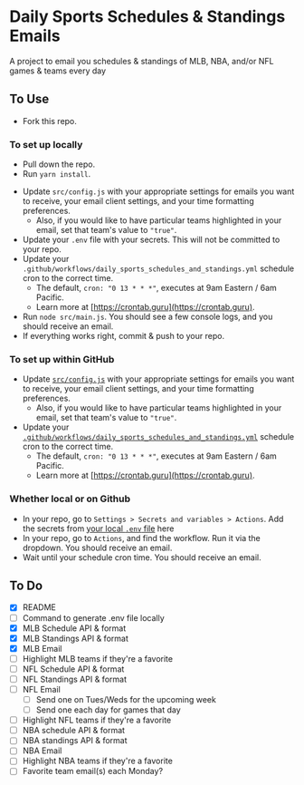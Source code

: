 # Daily Sports Schedules & Standings Emails

A project to email you schedules & standings of MLB, NBA, and/or NFL games & teams every day

## To Use


- Fork this repo.

### To set up locally

- Pull down the repo.
- Run `yarn install`.
<!-- - Run `you still need to make this, Nic` to configure -->
- Update `src/config.js` with your appropriate settings for emails you want to receive, your email client settings, and your time formatting preferences.
  - Also, if you would like to have particular teams highlighted in your email, set that team's value to `"true"`.
- Update your `.env` file with your secrets. This will not be committed to your repo.
- Update your `.github/workflows/daily_sports_schedules_and_standings.yml` schedule cron to the correct time.
  - The default, `cron: "0 13 * * *"`, executes at 9am Eastern / 6am Pacific.
  - Learn more at [https://crontab.guru](https://crontab.guru).
- Run `node src/main.js`. You should see a few console logs, and you should receive an email.
- If everything works right, commit & push to your repo.

### To set up within GitHub

- Update [`src/config.js`](src/config.js) with your appropriate settings for emails you want to receive, your email client settings, and your time formatting preferences.
  - Also, if you would like to have particular teams highlighted in your email, set that team's value to `"true"`.
- Update your [`.github/workflows/daily_sports_schedules_and_standings.yml`](.github/workflows/daily_sports_schedules_and_standings.yml) schedule cron to the correct time.
  - The default, `cron: "0 13 * * *"`, executes at 9am Eastern / 6am Pacific.
  - Learn more at [https://crontab.guru](https://crontab.guru).

### Whether local or on Github

- In your repo, go to `Settings > Secrets and variables > Actions`. Add the secrets from [your local `.env` file](.env) here
- In your repo, go to `Actions`, and find the workflow. Run it via the dropdown. You should receive an email.
- Wait until your schedule cron time. You should receive an email.

## To Do

- [X] README
- [ ] Command to generate .env file locally
- [X] MLB Schedule API & format
- [X] MLB Standings API & format
- [X] MLB Email
- [ ] Highlight MLB teams if they're a favorite
- [ ] NFL Schedule API & format
- [ ] NFL Standings API & format
- [ ] NFL Email
  - [ ] Send one on Tues/Weds for the upcoming week
  - [ ] Send one each day for games that day
- [ ] Highlight NFL teams if they're a favorite
- [ ] NBA schedule API & format
- [ ] NBA standings API & format
- [ ] NBA Email
- [ ] Highlight NBA teams if they're a favorite
- [ ] Favorite team email(s) each Monday?
